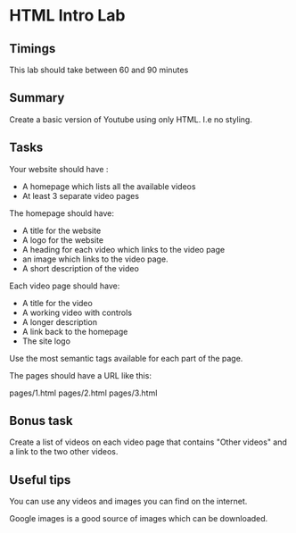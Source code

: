 # HTML Intro Lab

## Timings

This lab should take between 60 and 90 minutes

## Summary

Create a basic version of Youtube using only HTML. I.e no styling. 

## Tasks

Your website should have :

* A homepage which lists all the available videos
* At least 3 separate video pages

The homepage should have:

* A title for the website
* A logo for the website
* A heading for each video which links to the video page
* an image which links to the video page.
* A short description of the video

Each video page should have:

* A title for the video
* A working video with controls
* A longer description
* A link back to the homepage
* The site logo

Use the most semantic tags available for each part of the page.

The pages should have a URL like this:

pages/1.html
pages/2.html
pages/3.html

## Bonus task

Create a list of videos on each video page that contains "Other videos" and a link to the two other videos.

## Useful tips

You can use any videos and images you can find on the internet.

Google images is a good source of images which can be downloaded.

